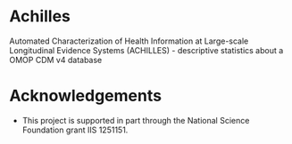Achilles
=====

Automated Characterization of Health Information at Large-scale Longitudinal Evidence Systems (ACHILLES) - descriptive statistics about a OMOP CDM v4 database

# Acknowledgements
- This project is supported in part through the National Science Foundation grant IIS 1251151.
